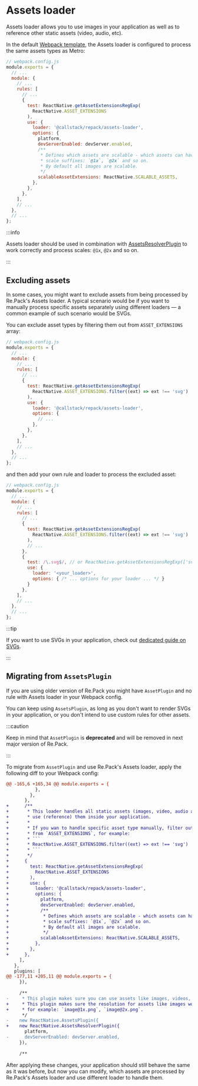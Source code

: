 # Assets loader

Assets loader allows you to use images in your application as well as to reference other static assets (video, audio, etc).

In the default [Webpack template](/docs/configuration/webpack-config#webpack-config-template), the Assets loader is configured to process the same assets types as Metro:

```js
// webpack.config.js
module.exports = {
  // ...
  module: {
    // ...
    rules: [
      // ...
      {
        test: ReactNative.getAssetExtensionsRegExp(
          ReactNative.ASSET_EXTENSIONS
        ),
        use: {
          loader: '@callstack/repack/assets-loader',
          options: {
            platform,
            devServerEnabled: devServer.enabled,
            /**
             * Defines which assets are scalable - which assets can have
             * scale suffixes: `@1x`, `@2x` and so on.
             * By default all images are scalable.
             */
            scalableAssetExtensions: ReactNative.SCALABLE_ASSETS,
          },
        },
      },
    ],
    // ...
  },
  // ...
};
```

:::info

Assets loader should be used in combination with [AssetsResolverPlugin](/docs/2x/api/node/classes/AssetsResolverPlugin)
to work correctly and process scales: `@1x`, `@2x` and so on.

:::

## Excluding assets

In some cases, you might want to exclude assets from being processed by Re.Pack's Assets loader.
A typical scenario would be if you want to manually process specific assets separately using
different loaders — a common example of such scenario would be SVGs.

You can exclude asset types by filtering them out from `ASSET_EXTENSIONS` array:
```js
// webpack.config.js
module.exports = {
  // ...
  module: {
    // ...
    rules: [
      // ...
      {
        test: ReactNative.getAssetExtensionsRegExp(
          ReactNative.ASSET_EXTENSIONS.filter((ext) => ext !== 'svg')
        ),
        use: {
          loader: '@callstack/repack/assets-loader',
          options: {
            // ...
          },
        },
      },
    ],
    // ...
  },
  // ...
};
```

and then add your own rule and loader to process the excluded asset:

```js
// webpack.config.js
module.exports = {
  // ...
  module: {
    // ...
    rules: [
      // ...
      {
        test: ReactNative.getAssetExtensionsRegExp(
          ReactNative.ASSET_EXTENSIONS.filter((ext) => ext !== 'svg')
        ),
        // ...
      },
      {
        test: /\.svg$/, // or ReactNative.getAssetExtensionsRegExp(['svg'])
        use: {
          loader: '<your_loader>',
          options: { /* ... options for your loader ... */ }
        }
      },
    ],
    // ...
  },
  // ...
};
```

:::tip

If you want to use SVGs in your application, check out [dedicated guide on SVGs](/docs/configuration/guides/svg).

:::

## Migrating from `AssetsPlugin`

If you are using older version of Re.Pack you might have `AssetPlugin` and no rule with Assets loader
in your Webpack config.

You can keep using `AssetsPlugin`, as long as you don't want to render SVGs in your application,
or you don't intend to use custom rules for other assets. 

:::caution

Keep in mind that `AssetPlugin` is **deprecated** and will be removed in next major version of Re.Pack.

:::

To migrate from `AssetPlugin` and use Re.Pack's Assets loader, apply the following diff to your
Webpack config:

```diff
@@ -165,6 +165,34 @@ module.exports = {
           },
         },
       },
+      /**
+       * This loader handles all static assets (images, video, audio and others), so that you can
+       * use (reference) them inside your application.
+       *
+       * If you wan to handle specific asset type manually, filter out the extension
+       * from `ASSET_EXTENSIONS`, for example:
+       * ```
+       * ReactNative.ASSET_EXTENSIONS.filter((ext) => ext !== 'svg')
+       * ```
+       */
+      {
+        test: ReactNative.getAssetExtensionsRegExp(
+          ReactNative.ASSET_EXTENSIONS
+        ),
+        use: {
+          loader: '@callstack/repack/assets-loader',
+          options: {
+            platform,
+            devServerEnabled: devServer.enabled,
+            /**
+             * Defines which assets are scalable - which assets can have
+             * scale suffixes: `@1x`, `@2x` and so on.
+             * By default all images are scalable.
+             */
+            scalableAssetExtensions: ReactNative.SCALABLE_ASSETS,
+          },
+        },
+      },
     ],
   },
   plugins: [
@@ -177,11 +205,11 @@ module.exports = {
     }),
 
     /**
-     * This plugin makes sure you can use assets like images, videos, audio.
+     * This plugin makes sure the resolution for assets like images works with scales,
+     * for example: `image@1x.png`, `image@2x.png`.
      */
-    new ReactNative.AssetsPlugin({
+    new ReactNative.AssetsResolverPlugin({
       platform,
-      devServerEnabled: devServer.enabled,
     }),
 
     /**

```

After applying these changes, your application should still behave the same as it was before,
but now you can modify, which assets are processed by Re.Pack's Assets loader and use different
loader to handle them.
